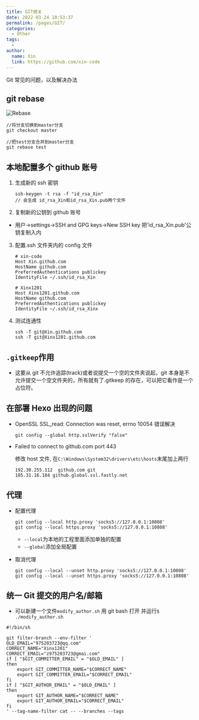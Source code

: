 ```yaml
---
title: GIT相关
date: 2022-03-24 18:53:37
permalink: /pages/GIT/
categories:
  - Other
tags:
  -
author:
  name: Xin
  link: https://github.com/xin-code
---
```


Git 常见的问题，以及解决办法

<!-- more -->



## git rebase

![Rebase](https://p3-juejin.byteimg.com/tos-cn-i-k3u1fbpfcp/1552dbc2a3434303af00151992ece1b0~tplv-k3u1fbpfcp-zoom-in-crop-mark:1304:0:0:0.awebp)

```git
//将分支切换到master分支
git checkout master

//把test分支合并到master分支
git rebase test
```



## 本地配置多个 github 账号

1. 生成新的 ssh 密钥

   ```git
   ssh-keygen -t rsa -f "id_rsa_Xin"
   // 会生成 id_rsa_Xin和id_rsa_Xin.pub两个文件
   ```

2. 复制新的公钥到 github 账号

- 用户->settings->SSH and GPG keys->New SSH key 把'id_rsa_Xin.pub'公钥复制入内

3. 配置.ssh 文件夹内的 config 文件

   ```git
   # xin-code
   Host Xin.github.com
   HostName github.com
   PreferredAuthentications publickey
   IdentityFile ~/.ssh/id_rsa_Xin

   # Xinx1201
   Host Xinx1201.github.com
   HostName github.com
   PreferredAuthentications publickey
   IdentityFile ~/.ssh/id_rsa_Xinx
   ```

4. 测试连通性

   ```git
   ssh -T git@Xin.github.com
   ssh -T git@Xinx1201.github.com
   ```



## `.gitkeep`作用

- 这要从 git 不允许追踪(track)或者说提交一个空的文件夹说起，git 本身是不允许提交一个空文件夹的，所有就有了.gitkeep 的存在，可以把它看作是一个占位符。



## 在部署 Hexo 出现的问题

- OpenSSL SSL_read: Connection was reset, errno 10054 错误解决

  ```git
  git config --global http.sslVerify "false"
  ```

- Failed to connect to github.com port 443

  修改 host 文件, 在`C:\Windows\System32\drivers\etc\hosts`末尾加上两行

  ```git
  192.30.255.112  github.com git
  185.31.16.184 github.global.ssl.fastly.net
  ```



## 代理

- 配置代理

  ```git
  git config --local http.proxy 'socks5://127.0.0.1:10808'
  git config --local https.proxy 'socks5://127.0.0.1:10808'
  ```

  - `--local`为本地的工程里面添加单独的配置
  - `--global`添加全局配置

- 取消代理

  ```git
  git config --local --unset http.proxy 'socks5://127.0.0.1:10808'
  git config --local --unset https.proxy 'socks5://127.0.0.1:10808'
  ```



## 统一 Git 提交的用户名/邮箱

- 可以新建一个文件`modify_author.sh` 用 git bash 打开 并运行`$ ./modify_author.sh`

```Git
#!/bin/sh

git filter-branch --env-filter '
OLD_EMAIL="975203723@qq.com"
CORRECT_NAME="Xinx1201"
CORRECT_EMAIL="z975203723@gmai.com"
if [ "$GIT_COMMITTER_EMAIL" = "$OLD_EMAIL" ]
then
    export GIT_COMMITTER_NAME="$CORRECT_NAME"
    export GIT_COMMITTER_EMAIL="$CORRECT_EMAIL"
fi
if [ "$GIT_AUTHOR_EMAIL" = "$OLD_EMAIL" ]
then
    export GIT_AUTHOR_NAME="$CORRECT_NAME"
    export GIT_AUTHOR_EMAIL="$CORRECT_EMAIL"
fi
' --tag-name-filter cat -- --branches --tags
```
